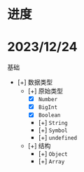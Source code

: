 # 进度

# 2023/12/24
基础
  - [+] 数据类型
    - [+] 原始类型
      - [x] `Number`
      - [x] `BigInt`
      - [x] `Boolean`
      - [+] `String`
      - [+] `Symbol`
      - [+] `undefined`
    - [+] 结构
      - [+] `Object`
      - [+] `Array`